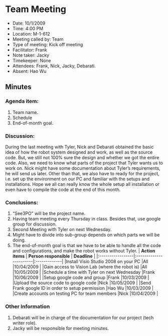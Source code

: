 # Team Meeting #
  * Date: 10/1/2009
  * Time: 4:00 PM
  * Location: M-1-612
  * Meeting called by:	Team
  * Type of meeting:	Kick off meeting
  * Facilitator:	Frank
  * Note taker:	Jacky
  * Timekeeper:	None
  * Attendees:	Frank, Nick, Jacky, Debarati.
  * Absent: Hao Wu

## Minutes ##

### Agenda item: ###
  1. Team name.
  1. Schedule
  1. End-of-month goal.
### Discussion: ###
During the last meeting with Tyler, Nick and Debarati obtained the basic idea of how the robot system designed and work, as well as the source code. But, we still not 100% sure the design and whether we got the entire code. Also, we need to know what parts of the project that Tyler wants us to work on. Nick might have some documentation about Tyler’s requirements, he will send us later. Other than that, we also have to ready for the project, i.e. set up the environment on our PC and familiar with the setups and installations. Hope we all can really know the whole setup all installation or even have to compile the code at the end of this month.

### Conclusions: ###
  1. “See3PO” will be the project name.
  1. Having team meeting every Thursday in class. Besides that, use google group for discussion.
  1. Second Meeting with Tyler on next Wednesday.
  1. Might have to divide into sub-group depends on which parts we will be doing.
  1. The end-of-month goal is that we have to be able to handle all the code and configurations, and make the robot works without Tyler.
| **Action items** | **Person responsible** | **Deadline** |
|:-----------------|:-----------------------|:-------------|
|Install Visio Studio 2008 on your PC	|All	                    |10/04/2009    |
|Gain access to Vision Lab (where the robot is)	|All	                    |10/05/2009    |
|Schedule a time with Tyler on next Wednesday	|Frank	                  |10/06/2009    |
|Setup google code and group	|Frank	                  |10/03/2009    |
|Upload the source code to google code	|Nick	                   |10/05/2009    |
|Send Frank google ID in order to setup permission |Hao Wu	                 |10/03/2009    |
|Create accounts on testing PC for team members 	|Nick	                   |10/04/2009    |

### Other Information ###
  1. Debarati will be in charge of the documentation for our project (tech writer role).
  1. Jacky will be responsible for meeting minutes.